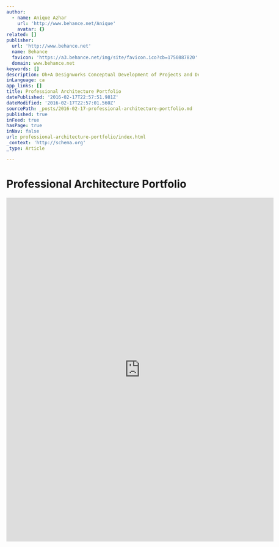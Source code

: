 ```yaml
---
author:
  - name: Anique Azhar
    url: 'http://www.behance.net/Anique'
    avatar: {}
related: []
publisher:
  url: 'http://www.behance.net'
  name: Behance
  favicon: 'https://a3.behance.net/img/site/favicon.ico?cb=1750887820'
  domain: www.behance.net
keywords: []
description: Oh+A Designworks Conceptual Development of Projects and Design Ideas
inLanguage: ca
app_links: []
title: Professional Architecture Portfolio
datePublished: '2016-02-17T22:57:51.981Z'
dateModified: '2016-02-17T22:57:01.560Z'
sourcePath: _posts/2016-02-17-professional-architecture-portfolio.md
published: true
inFeed: true
hasPage: true
inNav: false
url: professional-architecture-portfolio/index.html
_context: 'http://schema.org'
_type: Article

---
```

# Professional Architecture Portfolio

<iframe src="http://cdn.embedly.com/widgets/media.html?src=https%3A%2F%2Fwww.behance.net%2Fgallery%2F4512129%2FProfessional-Architecture-Portfolio%3Fiframe%3D1&amp;url=https%3A%2F%2Fwww.behance.net%2Fgallery%2FProfessional-Architecture-Portfolio%2F4512129&amp;image=https%3A%2F%2Fmir-s3-cdn-cf.behance.net%2Fprojects%2F404%2F4512129.546283be2cc1c.jpg&amp;key=b7d04c9b404c499eba89ee7072e1c4f7&amp;type=text%2Fhtml&amp;scroll=auto&amp;schema=behance" width="700" height="900" scrolling="auto" frameborder="0" allowfullscreen="allowfullscreen" style=""></iframe>